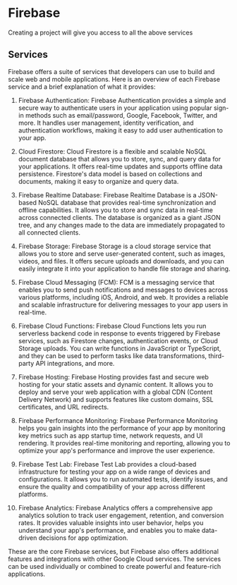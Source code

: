 # Firebase
Creating a project will give you access to all the above services

## Services

Firebase offers a suite of services that developers can use to build and scale web and mobile applications. Here is an overview of each Firebase service and a brief explanation of what it provides:

1. Firebase Authentication: Firebase Authentication provides a simple and secure way to authenticate users in your application using popular sign-in methods such as email/password, Google, Facebook, Twitter, and more. It handles user management, identity verification, and authentication workflows, making it easy to add user authentication to your app.

2. Cloud Firestore: Cloud Firestore is a flexible and scalable NoSQL document database that allows you to store, sync, and query data for your applications. It offers real-time updates and supports offline data persistence. Firestore's data model is based on collections and documents, making it easy to organize and query data.

3. Firebase Realtime Database: Firebase Realtime Database is a JSON-based NoSQL database that provides real-time synchronization and offline capabilities. It allows you to store and sync data in real-time across connected clients. The database is organized as a giant JSON tree, and any changes made to the data are immediately propagated to all connected clients.

4. Firebase Storage: Firebase Storage is a cloud storage service that allows you to store and serve user-generated content, such as images, videos, and files. It offers secure uploads and downloads, and you can easily integrate it into your application to handle file storage and sharing.

5. Firebase Cloud Messaging (FCM): FCM is a messaging service that enables you to send push notifications and messages to devices across various platforms, including iOS, Android, and web. It provides a reliable and scalable infrastructure for delivering messages to your app users in real-time.

6. Firebase Cloud Functions: Firebase Cloud Functions lets you run serverless backend code in response to events triggered by Firebase services, such as Firestore changes, authentication events, or Cloud Storage uploads. You can write functions in JavaScript or TypeScript, and they can be used to perform tasks like data transformations, third-party API integrations, and more.

7. Firebase Hosting: Firebase Hosting provides fast and secure web hosting for your static assets and dynamic content. It allows you to deploy and serve your web application with a global CDN (Content Delivery Network) and supports features like custom domains, SSL certificates, and URL redirects.

8. Firebase Performance Monitoring: Firebase Performance Monitoring helps you gain insights into the performance of your app by monitoring key metrics such as app startup time, network requests, and UI rendering. It provides real-time monitoring and reporting, allowing you to optimize your app's performance and improve the user experience.

9. Firebase Test Lab: Firebase Test Lab provides a cloud-based infrastructure for testing your app on a wide range of devices and configurations. It allows you to run automated tests, identify issues, and ensure the quality and compatibility of your app across different platforms.

10. Firebase Analytics: Firebase Analytics offers a comprehensive app analytics solution to track user engagement, retention, and conversion rates. It provides valuable insights into user behavior, helps you understand your app's performance, and enables you to make data-driven decisions for app optimization.

These are the core Firebase services, but Firebase also offers additional features and integrations with other Google Cloud services. The services can be used individually or combined to create powerful and feature-rich applications.